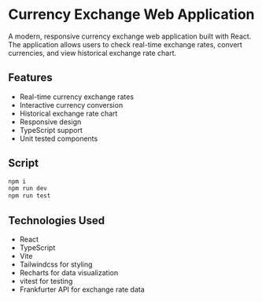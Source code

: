 # Currency Exchange Web Application

A modern, responsive currency exchange web application built with React. The application allows users to check real-time exchange rates, convert currencies, and view historical exchange rate chart.

## Features

- Real-time currency exchange rates
- Interactive currency conversion
- Historical exchange rate chart
- Responsive design
- TypeScript support
- Unit tested components

## Script

```bash
npm i
npm run dev
npm run test
```

## Technologies Used

- React
- TypeScript
- Vite
- Tailwindcss for styling
- Recharts for data visualization
- vitest for testing
- Frankfurter API for exchange rate data
